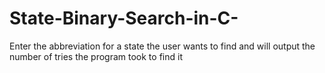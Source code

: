 # State-Binary-Search-in-C-
Enter the abbreviation for a state the user wants to find and will output the number of tries the program took to find it
